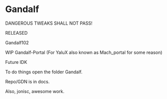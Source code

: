 # Gandalf
DANGEROUS TWEAKS SHALL NOT PASS!

RELEASED

Gandalf102

WIP
Gandalf-Portal (For YaluX also known as Mach_portal for some reason)

Future
IDK

To do things open the folder Gandalf. 

Repo/GDN is in docs.

Also, jonisc, awesome work.
